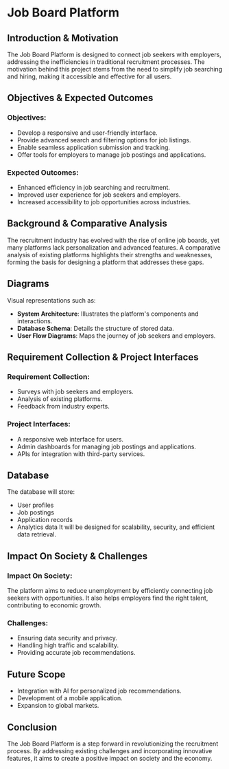 # Job Board Platform

## Introduction & Motivation
The Job Board Platform is designed to connect job seekers with employers, addressing the inefficiencies in traditional recruitment processes. The motivation behind this project stems from the need to simplify job searching and hiring, making it accessible and effective for all users.

## Objectives & Expected Outcomes
### Objectives:
- Develop a responsive and user-friendly interface.
- Provide advanced search and filtering options for job listings.
- Enable seamless application submission and tracking.
- Offer tools for employers to manage job postings and applications.

### Expected Outcomes:
- Enhanced efficiency in job searching and recruitment.
- Improved user experience for job seekers and employers.
- Increased accessibility to job opportunities across industries.

## Background & Comparative Analysis
The recruitment industry has evolved with the rise of online job boards, yet many platforms lack personalization and advanced features. A comparative analysis of existing platforms highlights their strengths and weaknesses, forming the basis for designing a platform that addresses these gaps.

## Diagrams
Visual representations such as:
- **System Architecture**: Illustrates the platform's components and interactions.
- **Database Schema**: Details the structure of stored data.
- **User Flow Diagrams**: Maps the journey of job seekers and employers.

## Requirement Collection & Project Interfaces
### Requirement Collection:
- Surveys with job seekers and employers.
- Analysis of existing platforms.
- Feedback from industry experts.

### Project Interfaces:
- A responsive web interface for users.
- Admin dashboards for managing job postings and applications.
- APIs for integration with third-party services.

## Database
The database will store:
- User profiles
- Job postings
- Application records
- Analytics data
It will be designed for scalability, security, and efficient data retrieval.

## Impact On Society & Challenges
### Impact On Society:
The platform aims to reduce unemployment by efficiently connecting job seekers with opportunities. It also helps employers find the right talent, contributing to economic growth.

### Challenges:
- Ensuring data security and privacy.
- Handling high traffic and scalability.
- Providing accurate job recommendations.

## Future Scope
- Integration with AI for personalized job recommendations.
- Development of a mobile application.
- Expansion to global markets.

## Conclusion
The Job Board Platform is a step forward in revolutionizing the recruitment process. By addressing existing challenges and incorporating innovative features, it aims to create a positive impact on society and the economy.